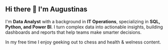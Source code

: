 ## Hi there 👋 I'm Augustinas

I'm **Data Analyst** with a background in **IT Operations**, specializing in **SQL, Python, and Power BI**. I turn complex data into actionable insights, building dashboards and reports that help teams make smarter decisions.

In my free time I enjoy geeking out to chess and health & welness content.

